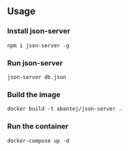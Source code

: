 ## Usage

### Install json-server
```
npm i json-server -g
```

### Run json-server
```
json-server db.json
```

### Build the image
```
docker build -t abantej/json-server .
```

### Run the container
```
docker-compose up -d
```
